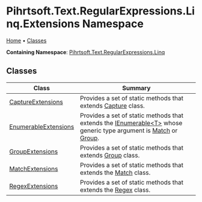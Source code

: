 # Pihrtsoft\.Text\.RegularExpressions\.Linq\.Extensions Namespace

[Home](../../../../../README.md) &#x2022; [Classes](#classes)

**Containing Namespace**: [Pihrtsoft.Text.RegularExpressions.Linq](../README.md)

## Classes

| Class | Summary |
| ----- | ------- |
| [CaptureExtensions](CaptureExtensions/README.md) | Provides a set of static methods that extends [Capture](https://docs.microsoft.com/en-us/dotnet/api/system.text.regularexpressions.capture) class\. |
| [EnumerableExtensions](EnumerableExtensions/README.md) | Provides a set of static methods that extends the [IEnumerable\<T>](https://docs.microsoft.com/en-us/dotnet/api/system.collections.generic.ienumerable-1) whose generic type argument is [Match](https://docs.microsoft.com/en-us/dotnet/api/system.text.regularexpressions.match) or [Group](https://docs.microsoft.com/en-us/dotnet/api/system.text.regularexpressions.group)\. |
| [GroupExtensions](GroupExtensions/README.md) | Provides a set of static methods that extends [Group](https://docs.microsoft.com/en-us/dotnet/api/system.text.regularexpressions.group) class\. |
| [MatchExtensions](MatchExtensions/README.md) | Provides a set of static methods that extends the [Match](https://docs.microsoft.com/en-us/dotnet/api/system.text.regularexpressions.match) class\. |
| [RegexExtensions](RegexExtensions/README.md) | Provides a set of static methods that extends the [Regex](https://docs.microsoft.com/en-us/dotnet/api/system.text.regularexpressions.regex) class\. |

